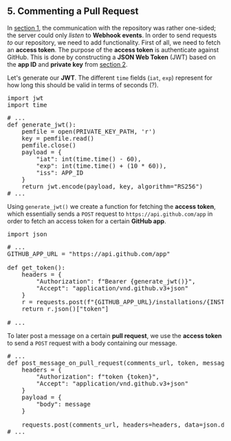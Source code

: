 ## 5. Commenting a Pull Request 
In [section 1](#1-listen-on-the-pull-request-event), the communication with the repository was rather one-sided; the server could only _listen_ to __Webhook events__. In order to send requests _to_ our repository, we need to add functionality. First of all, we need to fetch an __access token__. The purpose of the __access token__ is authenticate against GitHub. This is done by constructing a __JSON Web Token__ (JWT) based on the __app ID__ and __private key__ from [section 2](#2-register-a-github-app).

Let's generate our __JWT__. The different `time` fields (`iat`, `exp`) represent for how long this should be valid in terms of seconds (?).

<pre class="file" data-filename="server.py" data-target="prepend">
import jwt
import time
</pre>

<pre class="file">
# ...
def generate_jwt():
    pemfile = open(PRIVATE_KEY_PATH, 'r')
    key = pemfile.read()
    pemfile.close()
    payload = {
        "iat": int(time.time() - 60),
        "exp": int(time.time() + (10 * 60)),
        "iss": APP_ID
    }
    return jwt.encode(payload, key, algorithm="RS256") 
# ...
</pre>

Using `generate_jwt()` we create a function for fetching the __access token__, which essentially sends a `POST` request to `https://api.github.com/app` in order to fetch an access token for a certain __GitHub app__.

<pre class="file" data-filename="server.py" data-target="prepend">
import json
</pre>

<pre class="file">
# ...
GITHUB_APP_URL = "https://api.github.com/app"

def get_token():
    headers = {
        "Authorization": f"Bearer {generate_jwt()}",
        "Accept": "application/vnd.github.v3+json"
    }
    r = requests.post(f"{GITHUB_APP_URL}/installations/{INSTALL_TOKEN}/access_tokens", headers=headers)
    return r.json()["token"]

# ...
</pre>

To later post a message on a certain __pull request__, we use the __access token__ to send a `POST` request with a body containing our message.

<pre class="file">
# ...
def post_message_on_pull_request(comments_url, token, message):
    headers = {
        "Authorization": f"token {token}",
        "Accept": "application/vnd.github.v3+json"
    }
    payload = {
        "body": message
    }

    requests.post(comments_url, headers=headers, data=json.dumps(payload))
# ...
</pre>
